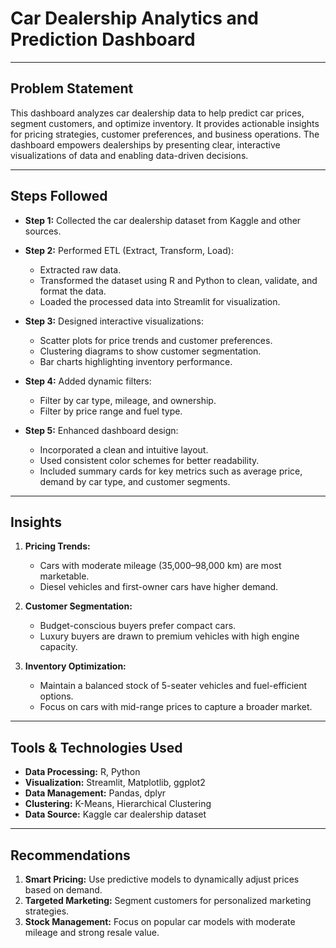 # Car Dealership Analytics and Prediction Dashboard

---

## Problem Statement
This dashboard analyzes car dealership data to help predict car prices, segment customers, and optimize inventory. It provides actionable insights for pricing strategies, customer preferences, and business operations. The dashboard empowers dealerships by presenting clear, interactive visualizations of data and enabling data-driven decisions.

---

## Steps Followed

- **Step 1:** Collected the car dealership dataset from Kaggle and other sources.

- **Step 2:** Performed ETL (Extract, Transform, Load):
  - Extracted raw data.
  - Transformed the dataset using R and Python to clean, validate, and format the data.
  - Loaded the processed data into Streamlit for visualization.

- **Step 3:** Designed interactive visualizations:
  - Scatter plots for price trends and customer preferences.
  - Clustering diagrams to show customer segmentation.
  - Bar charts highlighting inventory performance.

- **Step 4:** Added dynamic filters:
  - Filter by car type, mileage, and ownership.
  - Filter by price range and fuel type.

- **Step 5:** Enhanced dashboard design:
  - Incorporated a clean and intuitive layout.
  - Used consistent color schemes for better readability.
  - Included summary cards for key metrics such as average price, demand by car type, and customer segments.

---

## Insights

1. **Pricing Trends:**
   - Cars with moderate mileage (35,000–98,000 km) are most marketable.
   - Diesel vehicles and first-owner cars have higher demand.

2. **Customer Segmentation:**
   - Budget-conscious buyers prefer compact cars.
   - Luxury buyers are drawn to premium vehicles with high engine capacity.

3. **Inventory Optimization:**
   - Maintain a balanced stock of 5-seater vehicles and fuel-efficient options.
   - Focus on cars with mid-range prices to capture a broader market.

---

## Tools & Technologies Used

- **Data Processing:** R, Python
- **Visualization:** Streamlit, Matplotlib, ggplot2
- **Data Management:** Pandas, dplyr
- **Clustering:** K-Means, Hierarchical Clustering
- **Data Source:** Kaggle car dealership dataset

---

## Recommendations

1. **Smart Pricing:** Use predictive models to dynamically adjust prices based on demand.
2. **Targeted Marketing:** Segment customers for personalized marketing strategies.
3. **Stock Management:** Focus on popular car models with moderate mileage and strong resale value.
